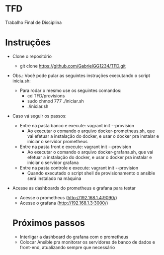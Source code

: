 # TFD
Trabalho Final de Disciplina

# Instruções 
- Clone o repositório
    - git clone https://github.com/GabrielGG1234/TFD.git

- Obs.: Você pode pular as seguintes instruções executando o script inicia.sh:
    - Para rodar o mesmo use os seguintes comandos:
        - cd TFD/provisions
        - sudo chmod 777 ./iniciar.sh
        - ./iniciar.sh
        
 
- Caso vá seguir os passos:
    - Entre na pasta banco e execute: vagrant init --provision
      - Ao executar o comando o arquivo docker-prometheus.sh, que vai efetuar a instalação do docker, e usar o docker pra instalar e iniciar o servidor prometheus 
    - Entre na pasta front e execute: vagrant init --provision
      - Ao executar o comando o arquivo docker-grafana.sh, que vai efetuar a instalação do docker, e usar o docker pra instalar e iniciar o servidor grafana
    - Entre na pasta controle e execute: vagrant init --provision
      - Quando executado o script shell de provisionamento o ansible será instalado na máquina

- Acesse as dashboards do prometheus e grafana para testar
    - Acesse o prometheus (http://192.168.1.4:9090/)
    - Acesse o grafana (http://192.168.1.3:3000/)
  
  
  # Próximos passos
  
  
  - Interligar a dashboard do grafana com o prometheus
  - Colocar Ansible pra monitorar os servidores de banco de dados e front-end, atualizando sempre que necessário
  
  

